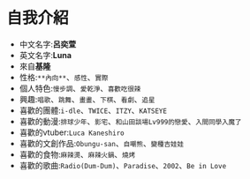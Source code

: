 自我介紹
===
- 中文名字:**呂奕萱**
- 英文名字:**Luna**
- 來自**基隆**    
- 性格:```**內向**```、```感性```、```實際```       
- 個人特色:```慢步調```、```愛乾淨```、```喜歡吃很辣```
- 興趣:```唱歌```、```跳舞```、```畫畫```、```下棋```、```看劇```、```追星```
- 喜歡的團體:```i-dle```、```TWICE```、```ITZY```、```KATSEYE```
- 喜歡的動漫:```排球少年```、```影宅```、```和山田談場Lv999的戀愛```、```入間同學入魔了```
- 喜歡的vtuber:```Luca Kaneshiro```
- 喜歡的文創作品:```Obungu-san```、```自嘲熊```、```變種吉娃娃```
- 喜歡的食物:```麻辣燙```、```麻辣火鍋```、```燒烤```
- 喜歡的歌曲:```Radio(Dum-Dum)```、```Paradise```、```2002```、```Be in Love```    
